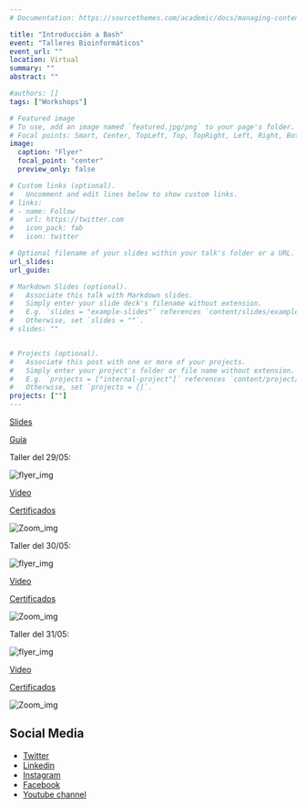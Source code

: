 ```yaml
---
# Documentation: https://sourcethemes.com/academic/docs/managing-content/

title: "Introducción a Bash"
event: "Talleres Bioinformáticos"
event_url: ""
location: Virtual
summary: ""
abstract: ""

#authors: []
tags: ["Workshops"]

# Featured image
# To use, add an image named `featured.jpg/png` to your page's folder. 
# Focal points: Smart, Center, TopLeft, Top, TopRight, Left, Right, BottomLeft, Bottom, BottomRight.
image:
  caption: "Flyer"
  focal_point: "center"
  preview_only: false

# Custom links (optional).
#   Uncomment and edit lines below to show custom links.
# links:
# - name: Follow
#   url: https://twitter.com
#   icon_pack: fab
#   icon: twitter

# Optional filename of your slides within your talk's folder or a URL.
url_slides: 
url_guide: 

# Markdown Slides (optional).
#   Associate this talk with Markdown slides.
#   Simply enter your slide deck's filename without extension.
#   E.g. `slides = "example-slides"` references `content/slides/example-slides.md`.
#   Otherwise, set `slides = ""`.
# slides: ""


# Projects (optional).
#   Associate this post with one or more of your projects.
#   Simply enter your project's folder or file name without extension.
#   E.g. `projects = ["internal-project"]` references `content/project/deep-learning/index.md`.
#   Otherwise, set `projects = []`.
projects: [""]
---
```


[Slides](https://drive.google.com/file/d/1l4Yjblsj6NbQFzNvhi2re6gjD3fMB36R/view?usp=sharing)

[Guía](https://drive.google.com/file/d/15fIGkZt4MFAid6TeKjl3fSSHhA9yPIiH/view?usp=sharing)

Taller del 29/05:

![flyer_img](flyer_2905.png)

[Video](https://youtu.be/4yy6DLH7k7A)

[Certificados](https://drive.google.com/drive/folders/18k-nYmg-1c9hHXhbTE7vOkwcGFx1mZJw?usp=sharing)

![Zoom_img](2905.jpg)

Taller del 30/05:

![flyer_img](flyer_3005.png)

[Video](https://youtu.be/IqtwV0JI-mo )

[Certificados](https://drive.google.com/drive/folders/13j7QZFDl8ETNm-U_45RHYaAeh5DwQfv_?usp=sharing)

![Zoom_img](3005.jpg)

Taller del 31/05:

![flyer_img](flyer_3105.png)

[Video](https://youtu.be/XXZqvY6etHA)

[Certificados](https://drive.google.com/drive/folders/1Ovnn2s5m9FREcFUzQesBbtfCRAySMNux?usp=sharing)

![Zoom_img](3105.jpg)


## Social Media
- [Twitter](https://twitter.com/rsgargentina)
- [Linkedin](https://www.linkedin.com/in/iscb-sc-rsgargentina-053599214/)
- [Instagram](https://www.instagram.com/rsg_arg/)
- [Facebook](https://www.facebook.com/RSGArgentina/)
- [Youtube channel](https://www.youtube.com/channel/UCVQA_t8dR5xownEu5NI9S0w/featured)